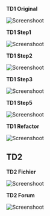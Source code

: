 __TD1 Original__

![Screenshoot](td1/app/src/main/java/td1/original/td1_original.png "PlantUML Td1_original")

__TD1 Step1__

![Screenshoot](td1/app/src/main/java/td1/step1/td1_step1.png "PlantUML Td1_step1")

__TD1 Step2__

![Screenshoot](td1/app/src/main/java/td1/step2/td1_step2.png "PlantUML Td1_step2")

__TD1 Step3__

![Screenshoot](td1/app/src/main/java/td1/step3/td1_step3.png "PlantUML Td1_step3")

__TD1 Step5__

![Screenshoot](td1/app/src/main/java/td1/step5/td1_step5.png "PlantUML Td1_step5")

__TD1 Refactor__

![Screenshoot](td1/app/src/main/java/td1/refactor/td1_refactor_ProfVersion.png "PlantUML Td1_refactor")


## TD2

__TD2 Fichier__

![Screenshoot](td1/app/src/main/java/td2/Fichier/TD2_Fichier.png "PlantUML Td2_Fichier")

__TD2 Forum__

![Screenshoot](td1/app/src/main/java/td2/Forum/TD2_Forum.png "PlantUML Td2_Forum")